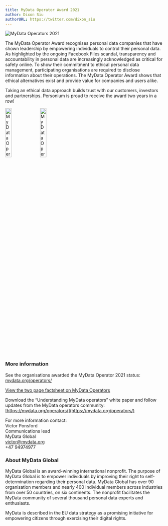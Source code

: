 ```yaml
---
title: MyData Operator Award 2021
author: Dixon Siu
authorURL: https://twitter.com/dixon_siu
---
```

<img
  src="/images/news/MyData 2021 Awardees News.jpg"
  title="MyData Operators 2021"
/>

The MyData Operator Award recognises personal data companies that have shown leadership by empowering individuals to control their personal data. As highlighted by the ongoing Facebook Files scandal, transparency and accountability in personal data are increasingly acknowledged as critical for safety online.  To show their commitment to ethical personal data management, participating organisations are required to disclose information about their operations. The MyData Operator Award shows that ethical alternatives exist and provide value for companies and users alike.   

Taking an ethical data approach builds trust with our customers, investors and partnerships. Personium is proud to receive the award two years in a row!  

<div style="display: inline">
<img
  src="/images/MyDataOp-logo-col-on-white20.png"
  width="20%"
  style="margin-right: 10px;"
  title="MyData Operator Award 2020"
/><img
  src="/images/MyDataOp-logo-col-on-white21.png"
  width="20%"
  style="margin-right: 10px;"
  title="MyData Operator Award 2021"
/></div>

<!--truncate-->

### More information  
See the organisations awarded the MyData Operator 2021 status: [mydata.org/operators/](https://mydata.org/operators/)  

[View the two page factsheet on MyData Operators](https://mydata.org/wp-content/uploads/sites/5/2021/09/MYD-Operator-Awards-Factsheet.pdf)   

Download the “Understanding MyData operators” white paper and follow updates from the MyData operators community: [https://mydata.org/operators/](https://mydata.org/operators/)  

For more information contact:  
Victor Ponsford  
Communications lead  
MyData Global  
victor@mydata.org  
+47 94974977  

### About MyData Global  
MyData Global is an award-winning international nonprofit. The purpose of MyData Global is to empower individuals by improving their right to self-determination regarding their personal data. MyData Global has over 90 organisation members and nearly 400 individual members across industries from over 50 countries, on six continents. The nonprofit facilitates the MyData community of several thousand personal data experts and enthusiasts.   

MyData is described in the EU data strategy as a promising initiative for empowering citizens through exercising their digital rights.  

